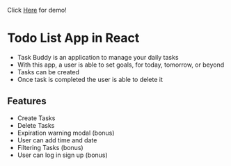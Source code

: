 Click [Here](https://task-list-buddy.herokuapp.com/) for demo!

# Todo List App in React
- Task Buddy is an application to manage your daily tasks
- With this app, a user is able to set goals, for today, tomorrow, or beyond
- Tasks can be created 
- Once task is completed the user is able to delete it

## Features
- Create Tasks
- Delete Tasks
- Expiration warning modal (bonus)
- User can add time and date
- Filtering Tasks (bonus)
- User can log in sign up (bonus)
